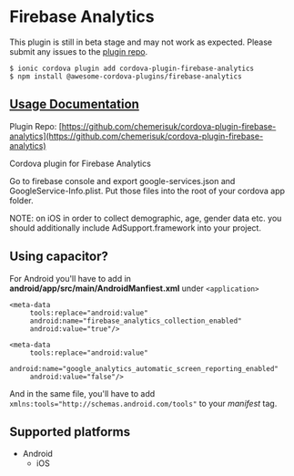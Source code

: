 # Firebase Analytics

 This plugin is still in beta stage and may not work as expected. Please submit any issues to the [plugin repo](https://github.com/danielsogl/awesome-cordova-plugins/tree/8516b357edaca8fc543713ba99c42cfde0225f86/issues/README.md).

```text
$ ionic cordova plugin add cordova-plugin-firebase-analytics
$ npm install @awesome-cordova-plugins/firebase-analytics
```

## [Usage Documentation](https://danielsogl.gitbook.io/awesome-cordova-plugins/plugins/firebase-analytics/)

Plugin Repo: [https://github.com/chemerisuk/cordova-plugin-firebase-analytics](https://github.com/chemerisuk/cordova-plugin-firebase-analytics)

Cordova plugin for Firebase Analytics

Go to firebase console and export google-services.json and GoogleService-Info.plist. Put those files into the root of your cordova app folder.

NOTE: on iOS in order to collect demographic, age, gender data etc. you should additionally include AdSupport.framework into your project.

## Using capacitor?

For Android you'll have to add in **android/app/src/main/AndroidManfiest.xml** under `<application>`

```text
<meta-data
     tools:replace="android:value"
     android:name="firebase_analytics_collection_enabled"
     android:value="true"/>

<meta-data
     tools:replace="android:value"
     android:name="google_analytics_automatic_screen_reporting_enabled"
     android:value="false"/>
```

And in the same file, you'll have to add `xmlns:tools="http://schemas.android.com/tools"` to your _manifest_ tag.

## Supported platforms

* Android
  * iOS

